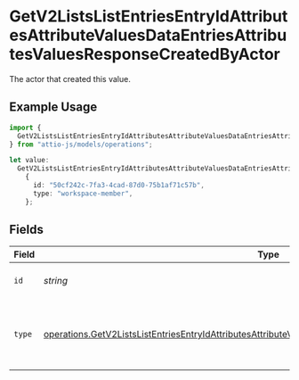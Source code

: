 # GetV2ListsListEntriesEntryIdAttributesAttributeValuesDataEntriesAttributesValuesResponseCreatedByActor

The actor that created this value.

## Example Usage

```typescript
import {
  GetV2ListsListEntriesEntryIdAttributesAttributeValuesDataEntriesAttributesValuesResponseCreatedByActor,
} from "attio-js/models/operations";

let value:
  GetV2ListsListEntriesEntryIdAttributesAttributeValuesDataEntriesAttributesValuesResponseCreatedByActor =
    {
      id: "50cf242c-7fa3-4cad-87d0-75b1af71c57b",
      type: "workspace-member",
    };
```

## Fields

| Field                                                                                                                                                                                                                              | Type                                                                                                                                                                                                                               | Required                                                                                                                                                                                                                           | Description                                                                                                                                                                                                                        |
| ---------------------------------------------------------------------------------------------------------------------------------------------------------------------------------------------------------------------------------- | ---------------------------------------------------------------------------------------------------------------------------------------------------------------------------------------------------------------------------------- | ---------------------------------------------------------------------------------------------------------------------------------------------------------------------------------------------------------------------------------- | ---------------------------------------------------------------------------------------------------------------------------------------------------------------------------------------------------------------------------------- |
| `id`                                                                                                                                                                                                                               | *string*                                                                                                                                                                                                                           | :heavy_minus_sign:                                                                                                                                                                                                                 | An ID to identify the actor.                                                                                                                                                                                                       |
| `type`                                                                                                                                                                                                                             | [operations.GetV2ListsListEntriesEntryIdAttributesAttributeValuesDataEntriesAttributesValuesResponseType](../../models/operations/getv2listslistentriesentryidattributesattributevaluesdataentriesattributesvaluesresponsetype.md) | :heavy_minus_sign:                                                                                                                                                                                                                 | The type of actor. [Read more information on actor types here](/docs/actors).                                                                                                                                                      |